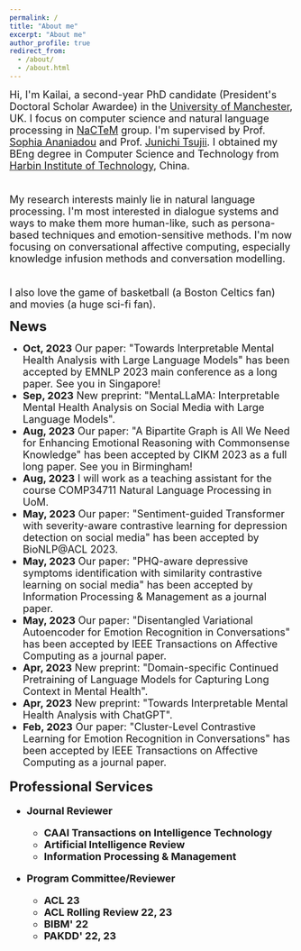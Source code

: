 ```yaml
---
permalink: /
title: "About me"
excerpt: "About me"
author_profile: true
redirect_from: 
  - /about/
  - /about.html
---
```


<font size=4>Hi, I'm Kailai, a second-year PhD candidate (President's Doctoral Scholar Awardee) in the <a href="https://www.manchester.ac.uk/">University of Manchester</a>, UK. I focus on computer science and natural language processing in <a href="http://nactem.ac.uk/">NaCTeM</a> group. I'm supervised by Prof. <a href="https://www.research.manchester.ac.uk/portal/sophia.ananiadou.html">Sophia Ananiadou</a> and Prof. <a href="http://www.nactem.ac.uk/profile.php?member=jtsujii">Junichi Tsujii</a>. I obtained my BEng degree in Computer Science and Technology from <a href="http://en.hit.edu.cn/">Harbin Institute of Technology</a>, China.<br/><br/>

My research interests mainly lie in natural language processing. I'm most interested in dialogue systems and ways to make them more human-like, such as persona-based techniques and emotion-sensitive methods. I'm now focusing on conversational affective computing, especially knowledge infusion methods and conversation modelling.<br/><br/>

I also love the game of basketball (a Boston Celtics fan) and movies (a huge sci-fi fan).</font><br/>

<b><font size=5>News</font></b>

* <font size=4><b>Oct, 2023</b> Our paper: "Towards Interpretable Mental Health Analysis with Large Language Models" has been accepted by EMNLP 2023 main conference as a long paper. See you in Singapore!
* <font size=4><b>Sep, 2023</b> New preprint: "MentaLLaMA: Interpretable Mental Health Analysis on Social Media with Large Language Models".
* <font size=4><b>Aug, 2023</b> Our paper: "A Bipartite Graph is All We Need for Enhancing Emotional Reasoning with Commonsense Knowledge" has been accepted by CIKM 2023 as a full long paper. See you in Birmingham!
* <font size=4><b>Aug, 2023</b> I will work as a teaching assistant for the course COMP34711 Natural Language Processing in UoM.
* <font size=4><b>May, 2023</b> Our paper: "Sentiment-guided Transformer with severity-aware contrastive learning for depression detection on social media" has been accepted by BioNLP@ACL 2023.
* <font size=4><b>May, 2023</b> Our paper: "PHQ-aware depressive symptoms identification with similarity contrastive learning on social media" has been accepted by Information Processing & Management as a journal paper.
* <font size=4><b>May, 2023</b> Our paper: "Disentangled Variational Autoencoder for Emotion Recognition in Conversations" has been accepted by IEEE Transactions on Affective Computing as a journal paper.
* <font size=4><b>Apr, 2023</b> New preprint: "Domain-specific Continued Pretraining of Language Models for Capturing Long Context in Mental Health".
* <font size=4><b>Apr, 2023</b> New preprint: "Towards Interpretable Mental Health Analysis with ChatGPT".
* <font size=4><b>Feb, 2023</b> Our paper: "Cluster-Level Contrastive Learning for Emotion Recognition in Conversations" has been accepted by IEEE Transactions on Affective Computing as a journal paper.
 
<b><font size=5>Professional Services</font>

* <b><font size=4>Journal Reviewer</font>
  * CAAI Transactions on Intelligence Technology
  * Artificial Intelligence Review
  * Information Processing & Management

* <b><font size=4>Program Committee/Reviewer</font>
  * ACL 23
  * ACL Rolling Review 22, 23
  * BIBM' 22
  * PAKDD' 22, 23
